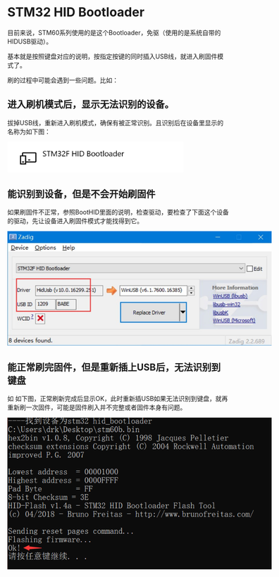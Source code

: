 # STM32 HID Bootloader

目前来说，STM60系列使用的是这个Bootloader，免驱（使用的是系统自带的HIDUSB驱动）。

基本就是按照键盘对应的说明，按指定按键的同时插入USB线，就进入刷固件模式了。

刷的过程中可能会遇到一些问题。比如：

## 进入刷机模式后，显示无法识别的设备。

拔掉USB线，重新进入刷机模式，确保有被正常识别。且识别后在设备里显示的名称为如下图：

<div style="width: 400px">

![](assets/stm32_hidbl01.png?400)
</div>


## 能识别到设备，但是不会开始刷固件

如果刷固件不正常，参照BootHID里面的说明，检查驱动，要检查了下面这个设备的驱动，先让设备进入刷固件模式才能找得到它。

<div style="width: 600px">

![](assets/stm32_hid_bl_01.png?600)
</div>

## 能正常刷完固件，但是重新插上USB后，无法识别到键盘

如 如下图，正常刷新完成后显示OK，此时重新插USB如果无法识别到键盘，就再重新刷一次固件，可能是固件刷入并不完整或者固件本身有问题。

<div style="width: 600px">

![](assets/stm32_hidbl03.png?600)
</div>

